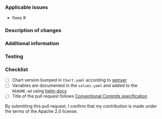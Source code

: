 <!--
 Before you open the request please review the following guidelines and tips to help it be more easily integrated:

 - Describe the scope of your change - i.e. what the change does.
 - Describe any known limitations with your change.
 - Please run any tests or examples that can exercise your modified code.

 Thank you for contributing! We will try to test and integrate the change as soon as we can, but be aware we have many GitHub repositories to manage and can't immediately respond to every request. There is no need to bump or check in on a pull request (it will clutter the discussion of the request).

 Also don't be worried if the request is closed or not integrated sometimes the priorities of DIAL might not match the priorities of the pull request. Don't fret, the open source community thrives on forks and GitHub makes it easy to keep your changes in a forked repo.
 -->

### Applicable issues

<!-- Please link the GitHub issues related to this PR here (You can reference an issue using #) -->
- fixes #

### Description of changes

<!-- Please explain the changes you made here. -->

### Additional information

<!-- If there's anything else that's important and relevant to your pull request, mention that information here.-->

### Testing

<!-- Please explain what testing was done. -->

### Checklist

<!-- [Place an '[X]' (no spaces) in all applicable fields. Please remove unrelated fields.] -->

- [ ] Chart version bumped in `Chart.yaml` according to [semver](http://semver.org/)
- [ ] Variables are documented in the `values.yaml` and added to the `README.md` using [helm-docs](https://github.com/norwoodj/helm-docs)
- [ ] Title of the pull request follows [Conventional Commits specification](https://www.conventionalcommits.org/en/v1.0.0/)

By submitting this pull request, I confirm that my contribution is made under the terms of the Apache 2.0 license.
